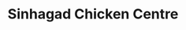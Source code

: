 ---
title: "Sinhagad Chicken Centre"
url: /pune/sinhagad-chicken-centre-kolhewadi-road/
shop: butcher
---